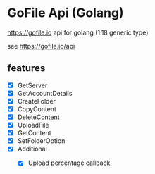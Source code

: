 GoFile Api (Golang)
===================

https://gofile.io api for golang (1.18 generic type)

see https://gofile.io/api

## features

- [x] GetServer
- [x] GetAccountDetails
- [x] CreateFolder
- [x] CopyContent
- [x] DeleteContent
- [x] UploadFile
- [x] GetContent
- [x] SetFolderOption
- [x] Additional
  - [x] Upload percentage callback
  